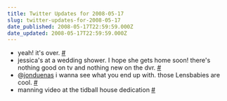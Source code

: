 ```yaml
---
title: Twitter Updates for 2008-05-17
slug: twitter-updates-for-2008-05-17
date_published: 2008-05-17T22:59:59.000Z
date_updated: 2008-05-17T22:59:59.000Z
---
```


- yeah! it's over. [#](http://twitter.com/joelgoodman/statuses/813240198)
- jessica's at a wedding shower. I hope she gets home soon! there's nothing good on tv and nothing new on the dvr. [#](http://twitter.com/joelgoodman/statuses/813284435)
- @[jonduenas](http://twitter.com/jonduenas) i wanna see what you end up with. those Lensbabies are cool. [#](http://twitter.com/joelgoodman/statuses/813284888)
- manning video at the tidball house dedication [#](http://twitter.com/joelgoodman/statuses/813677297)
